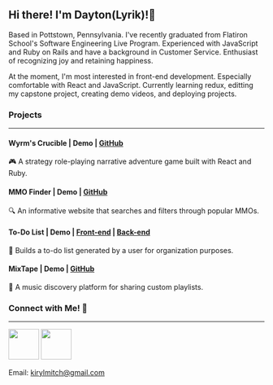 ## Hi there! I'm Dayton(Lyrik)!👋

  Based in Pottstown, Pennsylvania. I've recently graduated from Flatiron School's Software Engineering Live Program. Experienced with JavaScript and Ruby on Rails and have a background in Customer Service. Enthusiast of recognizing joy and retaining happiness. 
  
  At the moment, I'm most interested in front-end development. Especially comfortable with React and JavaScript. Currently learning redux, editting my capstone project, creating demo videos, and deploying projects.
 
### Projects
----------------------------------------------------------------------------------------------------------------------------------------------------------
#### Wyrm's Crucible | Demo | [GitHub](https://github.com/Straigus1/Wyrms-Crucible)
:video_game: A strategy role-playing narrative adventure game built with React and Ruby.

#### MMO Finder | Demo | [GitHub](https://github.com/Straigus1/MMO_Finder)
:mag: An informative website that searches and filters through popular MMOs.

#### To-Do List | Demo | [Front-end](https://github.com/Laurenbethhess/phase-3-project-front) | [Back-end](https://github.com/Straigus1/phase-3-sinatra-react-project)
:memo: Builds a to-do list generated by a user for organization purposes.

#### MixTape | Demo | [GitHub](https://github.com/madisonsorah/phase-4-project-mixtape)
:musical_note: A music discovery platform for sharing custom playlists.

### Connect with Me! :link:
----------------------------------------------------------------------------------------------------------------------------------------------------------

[<img src="https://cdn4.iconfinder.com/data/icons/social-media-2210/24/Medium-512.png" width="60" height="60">](https://medium.com/@kirylmitch) 
[<img src="https://user-images.githubusercontent.com/91290969/155408575-23be8c18-b735-4716-8a59-2bac647821f2.png" width="60" height="60">](https://www.linkedin.com/in/dayton-houston/) 

Email: kirylmitch@gmail.com

<!--
**Straigus1/Straigus1** is a ✨ _special_ ✨ repository because its `README.md` (this file) appears on your GitHub profile.

Here are some ideas to get you started:

- 🔭 I’m currently working on ...
- 🌱 I’m currently learning ...
- 👯 I’m looking to collaborate on ...
- 🤔 I’m looking for help with ...
- 💬 Ask me about ...
- 📫 How to reach me: ...
- 😄 Pronouns: ...
- ⚡ Fun fact: ...
-->
